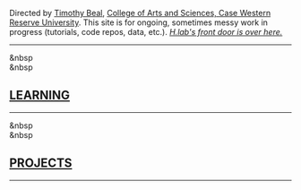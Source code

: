 Directed by [Timothy Beal](https://www.timothybeal.com), [College of Arts and Sciences, Case Western Reserve University](https://artsci.case.edu). This site is for ongoing, sometimes messy work in progress (tutorials, code repos, data, etc.). *[H.lab's front door is over here.](https://www.case.edu/artsci/hlab)*  

---
&nbsp  
&nbsp  
## [LEARNING](https://timothybeal.github.io/hlab/learning) ##  

---
&nbsp  
&nbsp  
## [PROJECTS](https://timothybeal.github.io/hlab/projects) ##  
  
---

  



